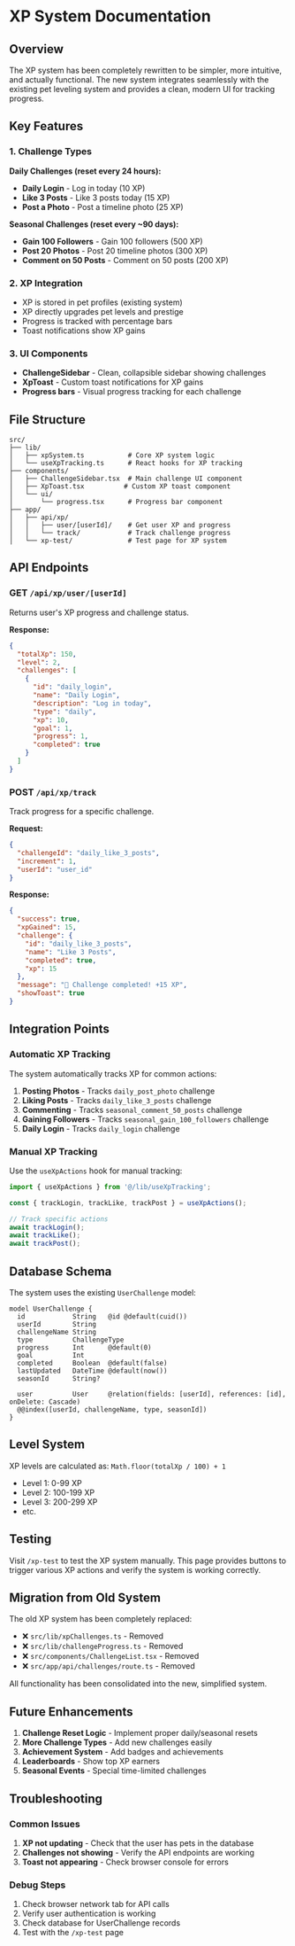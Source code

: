 # XP System Documentation

## Overview

The XP system has been completely rewritten to be simpler, more intuitive, and actually functional. The new system integrates seamlessly with the existing pet leveling system and provides a clean, modern UI for tracking progress.

## Key Features

### 1. Challenge Types

**Daily Challenges (reset every 24 hours):**
- **Daily Login** - Log in today (10 XP)
- **Like 3 Posts** - Like 3 posts today (15 XP)
- **Post a Photo** - Post a timeline photo (25 XP)

**Seasonal Challenges (reset every ~90 days):**
- **Gain 100 Followers** - Gain 100 followers (500 XP)
- **Post 20 Photos** - Post 20 timeline photos (300 XP)
- **Comment on 50 Posts** - Comment on 50 posts (200 XP)

### 2. XP Integration

- XP is stored in pet profiles (existing system)
- XP directly upgrades pet levels and prestige
- Progress is tracked with percentage bars
- Toast notifications show XP gains

### 3. UI Components

- **ChallengeSidebar** - Clean, collapsible sidebar showing challenges
- **XpToast** - Custom toast notifications for XP gains
- **Progress bars** - Visual progress tracking for each challenge

## File Structure

```
src/
├── lib/
│   ├── xpSystem.ts           # Core XP system logic
│   └── useXpTracking.ts      # React hooks for XP tracking
├── components/
│   ├── ChallengeSidebar.tsx  # Main challenge UI component
│   ├── XpToast.tsx          # Custom XP toast component
│   └── ui/
│       └── progress.tsx      # Progress bar component
├── app/
│   ├── api/xp/
│   │   ├── user/[userId]/    # Get user XP and progress
│   │   └── track/            # Track challenge progress
│   └── xp-test/              # Test page for XP system
```

## API Endpoints

### GET `/api/xp/user/[userId]`
Returns user's XP progress and challenge status.

**Response:**
```json
{
  "totalXp": 150,
  "level": 2,
  "challenges": [
    {
      "id": "daily_login",
      "name": "Daily Login",
      "description": "Log in today",
      "type": "daily",
      "xp": 10,
      "goal": 1,
      "progress": 1,
      "completed": true
    }
  ]
}
```

### POST `/api/xp/track`
Track progress for a specific challenge.

**Request:**
```json
{
  "challengeId": "daily_like_3_posts",
  "increment": 1,
  "userId": "user_id"
}
```

**Response:**
```json
{
  "success": true,
  "xpGained": 15,
  "challenge": {
    "id": "daily_like_3_posts",
    "name": "Like 3 Posts",
    "completed": true,
    "xp": 15
  },
  "message": "🎉 Challenge completed! +15 XP",
  "showToast": true
}
```

## Integration Points

### Automatic XP Tracking

The system automatically tracks XP for common actions:

1. **Posting Photos** - Tracks `daily_post_photo` challenge
2. **Liking Posts** - Tracks `daily_like_3_posts` challenge  
3. **Commenting** - Tracks `seasonal_comment_50_posts` challenge
4. **Gaining Followers** - Tracks `seasonal_gain_100_followers` challenge
5. **Daily Login** - Tracks `daily_login` challenge

### Manual XP Tracking

Use the `useXpActions` hook for manual tracking:

```typescript
import { useXpActions } from '@/lib/useXpTracking';

const { trackLogin, trackLike, trackPost } = useXpActions();

// Track specific actions
await trackLogin();
await trackLike();
await trackPost();
```

## Database Schema

The system uses the existing `UserChallenge` model:

```prisma
model UserChallenge {
  id            String   @id @default(cuid())
  userId        String
  challengeName String
  type          ChallengeType
  progress      Int      @default(0)
  goal          Int
  completed     Boolean  @default(false)
  lastUpdated   DateTime @default(now())
  seasonId      String?
  
  user          User     @relation(fields: [userId], references: [id], onDelete: Cascade)
  @@index([userId, challengeName, type, seasonId])
}
```

## Level System

XP levels are calculated as: `Math.floor(totalXp / 100) + 1`

- Level 1: 0-99 XP
- Level 2: 100-199 XP
- Level 3: 200-299 XP
- etc.

## Testing

Visit `/xp-test` to test the XP system manually. This page provides buttons to trigger various XP actions and verify the system is working correctly.

## Migration from Old System

The old XP system has been completely replaced:

- ❌ `src/lib/xpChallenges.ts` - Removed
- ❌ `src/lib/challengeProgress.ts` - Removed  
- ❌ `src/components/ChallengeList.tsx` - Removed
- ❌ `src/app/api/challenges/route.ts` - Removed

All functionality has been consolidated into the new, simplified system.

## Future Enhancements

1. **Challenge Reset Logic** - Implement proper daily/seasonal resets
2. **More Challenge Types** - Add new challenges easily
3. **Achievement System** - Add badges and achievements
4. **Leaderboards** - Show top XP earners
5. **Seasonal Events** - Special time-limited challenges

## Troubleshooting

### Common Issues

1. **XP not updating** - Check that the user has pets in the database
2. **Challenges not showing** - Verify the API endpoints are working
3. **Toast not appearing** - Check browser console for errors

### Debug Steps

1. Check browser network tab for API calls
2. Verify user authentication is working
3. Check database for UserChallenge records
4. Test with the `/xp-test` page 
